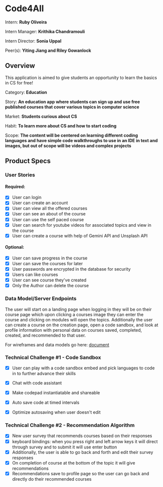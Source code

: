 # Code4All

Intern: **Ruby Oliveira**

Intern Manager: **Krithika Chandramouli**

Intern Director: **Sonia Uppal**

Peer(s): **Yiting Jiang and Riley Gowanlock**

## Overview

This application is aimed to give students an opportunity to learn the basics in CS for free!

Category: **Education**

Story: **An education app where students can sign up  and use free published courses that cover various topics in computer science**

Market: **Students curious about CS**

Habit: **To learn more about CS and how to start coding**

Scope: **The content will be centered on learning different coding languages and have simple code walkthroughs to use in an IDE in text and images, but out of scope will be videos and complex projects** 

## Product Specs
### User Stories
#### Required:
- [x] User can login
- [x] User can create an account
- [x] User can view all the offered courses
- [x] User can see an about of the course
- [x] User can use the self paced course
- [x] User can search for youtube videos for associated topics and view in the course
- [x] User can create a course with help of Gemini API and Unsplash API
#### Optional:
- [x] User can save progress in the course
- [x] User can save the courses for later
- [x] User passwords are encrypted in the database for security
- [x] Users can like courses
- [x] User can see course they've created
- [x] Only the Author can delete the course
      
### Data Model/Server Endpoints
The user will start on a landing page when logging in they will be on their course page which upon clicking a courses image they can enter the course and clicking on modules will open the topics. Additionally the user can create a course on the creation page, open a code sandbox, and look at profile information with personal data on courses saved, completed, created, and recommended to that user.

For wireframes and data models go here: [document](https://docs.google.com/document/d/1ywcPyNcS8KWvNCQ4_xO7haq1eXU1e7XIXHo-tRQTjJI/edit?usp=sharing)

### Technical Challenge #1 - Code Sandbox
- [x] User can play with a code sandbox embed and pick languages to code in to further advance their skills
- [x] Chat with code assistant
- [x] Make codepad instantiatable and shareable
- [x] Auto save code at timed intervals
- [x] Optimize autosaving when user doesn't edit


### Technical Challenge #2 - Recommendation Algorithm
- [x] New user survey that recommends courses based on their responses
- [x] keyboard bindings: when you press right and left arrow keys it will direct through survey and to submit it will use enter button
- [x] Additionally, the user is able to go back and forth and edit their survey responses
- [x] On completion of course at the bottom of the topic it will give recommendations
- [x] Recommendations save to profile page so the user can go back and directly do their recommended courses

